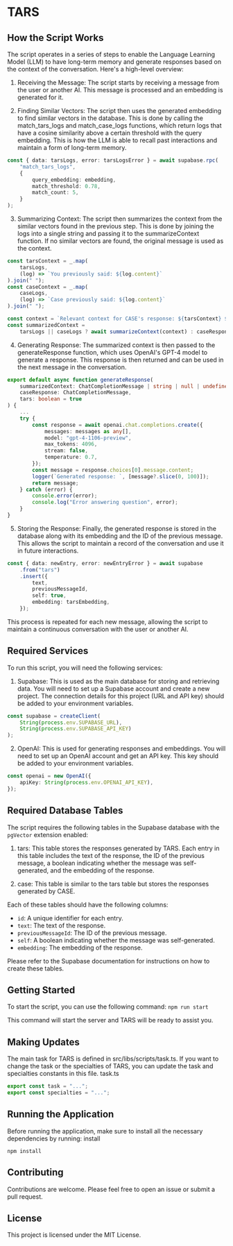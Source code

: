 # TARS

## How the Script Works

The script operates in a series of steps to enable the Language Learning Model (LLM) to have long-term memory and generate responses based on the context of the conversation. Here's a high-level overview:

1. Receiving the Message: The script starts by receiving a message from the user or another AI. This message is processed and an embedding is generated for it.

2. Finding Similar Vectors: The script then uses the generated embedding to find similar vectors in the database. This is done by calling the match_tars_logs and match_case_logs functions, which return logs that have a cosine similarity above a certain threshold with the query embedding. This is how the LLM is able to recall past interactions and maintain a form of long-term memory.

```ts
const { data: tarsLogs, error: tarsLogsError } = await supabase.rpc(
	"match_tars_logs",
	{
		query_embedding: embedding,
		match_threshold: 0.78,
		match_count: 5,
	}
);
```

3. Summarizing Context: The script then summarizes the context from the similar vectors found in the previous step. This is done by joining the logs into a single string and passing it to the summarizeContext function. If no similar vectors are found, the original message is used as the context.

```ts
const tarsContext = _.map(
	tarsLogs,
	(log) => `You previously said: ${log.content}`
).join(" ");
const caseContext = _.map(
	caseLogs,
	(log) => `Case previously said: ${log.content}`
).join(" ");

const context = `Relevant context for CASE's response: ${tarsContext} ${caseContext}`;
const summarizedContext =
	tarsLogs || caseLogs ? await summarizeContext(context) : caseResponse;
```

4. Generating Response: The summarized context is then passed to the generateResponse function, which uses OpenAI's GPT-4 model to generate a response. This response is then returned and can be used in the next message in the conversation.

```ts
export default async function generateResponse(
	summarizedContext: ChatCompletionMessage | string | null | undefined,
	caseResponse: ChatCompletionMessage,
	tars: boolean = true
) {
	...
	try {
		const response = await openai.chat.completions.create({
			messages: messages as any[],
			model: "gpt-4-1106-preview",
			max_tokens: 4096,
			stream: false,
			temperature: 0.7,
		});
		const message = response.choices[0].message.content;
		logger(`Generated response: `, [message?.slice(0, 100)]);
		return message;
	} catch (error) {
		console.error(error);
		console.log("Error answering question", error);
	}
}
```

5. Storing the Response: Finally, the generated response is stored in the database along with its embedding and the ID of the previous message. This allows the script to maintain a record of the conversation and use it in future interactions.

```ts
const { data: newEntry, error: newEntryError } = await supabase
	.from("tars")
	.insert({
		text,
		previousMessageId,
		self: true,
		embedding: tarsEmbedding,
	});
```

This process is repeated for each new message, allowing the script to maintain a continuous conversation with the user or another AI.

## Required Services

To run this script, you will need the following services:

1. Supabase: This is used as the main database for storing and retrieving data. You will need to set up a Supabase account and create a new project. The connection details for this project (URL and API key) should be added to your environment variables.

```ts
const supabase = createClient(
	String(process.env.SUPABASE_URL),
	String(process.env.SUPABASE_API_KEY)
);
```

2. OpenAI: This is used for generating responses and embeddings. You will need to set up an OpenAI account and get an API key. This key should be added to your environment variables.

```ts
const openai = new OpenAI({
	apiKey: String(process.env.OPENAI_API_KEY),
});
```

## Required Database Tables

The script requires the following tables in the Supabase database with the `pgVector` extension enabled:

1. tars: This table stores the responses generated by TARS. Each entry in this table includes the text of the response, the ID of the previous message, a boolean indicating whether the message was self-generated, and the embedding of the response.

2. case: This table is similar to the tars table but stores the responses generated by CASE.

Each of these tables should have the following columns:

- `id`: A unique identifier for each entry.
- `text`: The text of the response.
- `previousMessageId`: The ID of the previous message.
- `self`: A boolean indicating whether the message was self-generated.
- `embedding`: The embedding of the response.

Please refer to the Supabase documentation for instructions on how to create these tables.

## Getting Started

To start the script, you can use the following command:
`npm run start`

This command will start the server and TARS will be ready to assist you.

## Making Updates

The main task for TARS is defined in src/libs/scripts/task.ts. If you want to change the task or the specialties of TARS, you can update the task and specialties constants in this file.
task.ts

```ts
export const task = "...";
export const specialties = "...";
```

## Running the Application

Before running the application, make sure to install all the necessary dependencies by running:
install

```
npm install
```

## Contributing

Contributions are welcome. Please feel free to open an issue or submit a pull request.

## License

This project is licensed under the MIT License.
